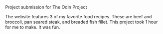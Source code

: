 Project submission for The Odin Project

The website features 3 of my favorite food recipes. These are beef and broccoli, pan seared steak, and breaded fish fillet. This project took 1 hour for me to make. It was fun.